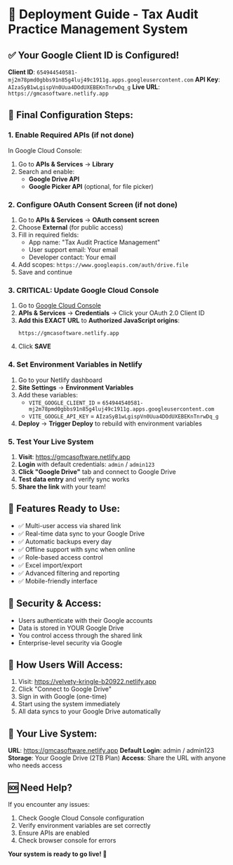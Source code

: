 # 🚀 Deployment Guide - Tax Audit Practice Management System

## ✅ Your Google Client ID is Configured!
**Client ID**: `654944540581-mj2m78pmd0gbbs91n85g4luj49c1911g.apps.googleusercontent.com`
**API Key**: `AIzaSyB1wLgispVn0Uua4DOdUXEBEKnTnrwDq_g`
**Live URL**: `https://gmcasoftware.netlify.app`

## 🔧 Final Configuration Steps:

### 1. **Enable Required APIs** (if not done)
In Google Cloud Console:
1. Go to **APIs & Services** → **Library**
2. Search and enable:
   - **Google Drive API**
   - **Google Picker API** (optional, for file picker)

### 2. **Configure OAuth Consent Screen** (if not done)
1. Go to **APIs & Services** → **OAuth consent screen**
2. Choose **External** (for public access)
3. Fill in required fields:
   - App name: "Tax Audit Practice Management"
   - User support email: Your email
   - Developer contact: Your email
4. Add scopes: `https://www.googleapis.com/auth/drive.file`
5. Save and continue

### 3. **CRITICAL: Update Google Cloud Console**
1. Go to [Google Cloud Console](https://console.cloud.google.com/)
2. **APIs & Services** → **Credentials** → Click your OAuth 2.0 Client ID
3. **Add this EXACT URL** to **Authorized JavaScript origins**:
   ```
   https://gmcasoftware.netlify.app
   ```
4. Click **SAVE**

### 4. **Set Environment Variables in Netlify**
1. Go to your Netlify dashboard
2. **Site Settings** → **Environment Variables**
3. Add these variables:
   - `VITE_GOOGLE_CLIENT_ID` = `654944540581-mj2m78pmd0gbbs91n85g4luj49c1911g.apps.googleusercontent.com`
   - `VITE_GOOGLE_API_KEY` = `AIzaSyB1wLgispVn0Uua4DOdUXEBEKnTnrwDq_g`
4. **Deploy** → **Trigger Deploy** to rebuild with environment variables

### 5. **Test Your Live System**
1. **Visit**: https://gmcasoftware.netlify.app
2. **Login** with default credentials: `admin` / `admin123`
3. **Click "Google Drive"** tab and connect to Google Drive
4. **Test data entry** and verify sync works
5. **Share the link** with your team!

## 🌟 **Features Ready to Use:**
- ✅ Multi-user access via shared link
- ✅ Real-time data sync to your Google Drive
- ✅ Automatic backups every day
- ✅ Offline support with sync when online
- ✅ Role-based access control
- ✅ Excel import/export
- ✅ Advanced filtering and reporting
- ✅ Mobile-friendly interface

## 🔐 **Security & Access:**
- Users authenticate with their Google accounts
- Data is stored in YOUR Google Drive
- You control access through the shared link
- Enterprise-level security via Google

## 📱 **How Users Will Access:**
1. Visit: https://velvety-kringle-b20922.netlify.app
2. Click "Connect to Google Drive"
3. Sign in with Google (one-time)
4. Start using the system immediately
5. All data syncs to your Google Drive automatically

## 🎯 **Your Live System:**
**URL**: https://gmcasoftware.netlify.app
**Default Login**: admin / admin123
**Storage**: Your Google Drive (2TB Plan)
**Access**: Share the URL with anyone who needs access

## 🆘 **Need Help?**
If you encounter any issues:
1. Check Google Cloud Console configuration
2. Verify environment variables are set correctly
3. Ensure APIs are enabled
4. Check browser console for errors

**Your system is ready to go live! 🎉**